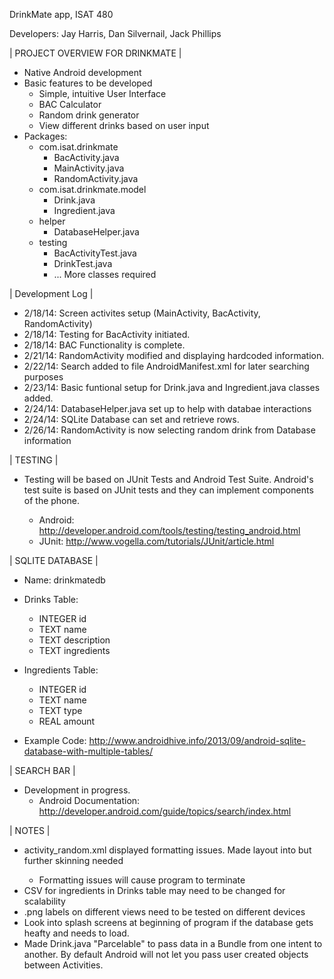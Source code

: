 DrinkMate app, ISAT 480

Developers: Jay Harris, Dan Silvernail, Jack Phillips

| PROJECT OVERVIEW FOR DRINKMATE |
  - Native Android development
  - Basic features to be developed
      - Simple, intuitive User Interface
      - BAC Calculator
      - Random drink generator
      - View different drinks based on user input
  - Packages: 
      - com.isat.drinkmate
        - BacActivity.java
        - MainActivity.java
        - RandomActivity.java
      - com.isat.drinkmate.model
        - Drink.java
        - Ingredient.java
      - helper
        - DatabaseHelper.java
      - testing
        - BacActivityTest.java
        - DrinkTest.java
        - ... More classes required


| Development Log |

- 2/18/14: Screen activites setup (MainActivity, BacActivity, RandomActivity)
- 2/18/14: Testing for BacActivity initiated.
- 2/18/14: BAC Functionality is complete.
- 2/21/14: RandomActivity modified and displaying hardcoded information.
- 2/22/14: Search added to file AndroidManifest.xml for later searching purposes
- 2/23/14: Basic funtional setup for Drink.java and Ingredient.java classes added.
- 2/24/14: DatabaseHelper.java set up to help with databae interactions
- 2/24/14: SQLite Database can set and retrieve rows.
- 2/26/14: RandomActivity is now selecting random drink from Database information


| TESTING |

- Testing will be based on JUnit Tests and Android Test Suite. Android's test suite is based on JUnit tests and they can implement components of the phone. 
  
  - Android: http://developer.android.com/tools/testing/testing_android.html
  - JUnit: http://www.vogella.com/tutorials/JUnit/article.html
  

| SQLITE DATABASE  |

  - Name: drinkmatedb
  
  - Drinks Table:  
    - INTEGER id
    - TEXT name
    - TEXT description
    - TEXT ingredients
  
  - Ingredients Table: 
    - INTEGER id
    - TEXT name
    - TEXT type 
    - REAL amount
  
- Example Code: http://www.androidhive.info/2013/09/android-sqlite-database-with-multiple-tables/

| SEARCH BAR |

- Development in progress.
  - Android Documentation: http://developer.android.com/guide/topics/search/index.html

| NOTES |

- activity_random.xml displayed formatting issues. Made layout into <TableLayout> but further skinning needed
  - Formatting issues will cause program to terminate
- CSV for ingredients in Drinks table may need to be changed for scalability
- .png labels on different views need to be tested on different devices
- Look into splash screens at beginning of program if the database gets heafty and needs to load.
- Made Drink.java "Parcelable" to pass data in a Bundle from one intent to another. By default Android will not let you pass user created objects between Activities.
